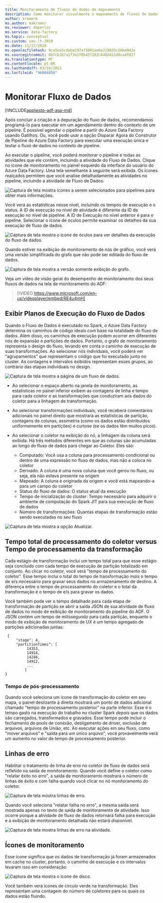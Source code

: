 ```yaml
---
title: Monitoramento de fluxos de dados de mapeamento
description: Como monitorar visualmente o mapeamento de fluxos de dados no Azure Data Factory
author: kromerm
ms.author: makromer
ms.reviewer: daperlov
ms.service: data-factory
ms.topic: conceptual
ms.custom: seo-lt-2019
ms.date: 11/22/2020
ms.openlocfilehash: 9ca5ea5cdebe297af5081ae6e219935c56ba942e
ms.sourcegitcommit: 867cb1b7a1f3a1f0b427282c648d411d0ca4f81f
ms.translationtype: MT
ms.contentlocale: pt-BR
ms.lasthandoff: 03/19/2021
ms.locfileid: "96004850"
---
```

# <a name="monitor-data-flows"></a>Monitorar Fluxo de Dados

[!INCLUDE[appliesto-adf-asa-md](includes/appliesto-adf-asa-md.md)]

Após concluir a criação e a depuração do fluxo de dados, recomendamos programá-lo para executar em um agendamento dentro do contexto de um pipeline. É possível agendar o pipeline a partir do Azure Data Factory usando Gatilhos. Ou, você pode usar a opção Disparar Agora do Construtor de Pipeline do Azure Data Factory para executar uma execução única e testar o fluxo de dados no contexto de pipeline.

Ao executar o pipeline, você poderá monitorar o pipeline e todas as atividades que ele contém, incluindo a atividade do Fluxo de Dados. Clique no ícone de monitoramento no painel esquerdo da interface do usuário do Azure Data Factory. Uma tela semelhante à seguinte será exibida. Os ícones realçados permitem que você analise detalhadamente as atividades no pipeline, incluindo a atividade de Fluxo de Dados.

![Captura de tela mostra ícones a serem selecionados para pipelines para obter mais informações.](media/data-flow/mon001.png "Monitoramento de fluxo de dados")

Você verá as estatísticas nesse nível, incluindo os tempos de execução e o status. A ID de execução no nível de atividade é diferente da ID de execução no nível de pipeline. A ID de Execução no nível anterior é para o pipeline. Selecionar o ícone de óculos permite examinar os detalhes da sua execução de fluxo de dados.

![Captura de tela mostra o ícone de óculos para ver detalhes da execução do fluxo de dados.](media/data-flow/monitoring-details.png "Monitoramento de fluxo de dados")

Quando estiver na exibição de monitoramento de nós de gráfico, você verá uma versão simplificada do grafo que não pode ser editada do fluxo de dados.

![Captura de tela mostra a versão somente exibição do grafo.](media/data-flow/mon003.png "Monitoramento de fluxo de dados")

Veja um vídeo de visão geral do desempenho de monitoramento dos seus fluxos de dados na tela de monitoramento do ADF:

> [!VIDEO https://www.microsoft.com/en-us/videoplayer/embed/RE4u4mH]

## <a name="view-data-flow-execution-plans"></a>Exibir Planos de Execução do Fluxo de Dados

Quando o Fluxo de Dados é executado no Spark, o Azure Data Factory determina os caminhos de código ideais com base na totalidade do fluxo de dados. Além disso, os caminhos de execução podem ocorrer em diferentes nós de expansão e partições de dados. Portanto, o grafo de monitoramento representa o design do fluxo, levando em conta o caminho de execução de suas transformações. Ao selecionar nós individuais, você poderá ver “agrupamentos” que representam o código que foi executado junto no cluster. As contagens e intervalos exibidos representam esses grupos, ao contrário das etapas individuais no design.

![Captura de tela mostra a página de um fluxo de dados.](media/data-flow/mon004.png "Monitoramento de fluxo de dados")

* Ao selecionar o espaço aberto na janela de monitoramento, as estatísticas no painel inferior exibem as contagens de linha e tempo para cada coletor e as transformações que conduziram aos dados do coletor para a linhagem de transformação.

* Ao selecionar transformações individuais, você receberá comentários adicionais no painel direito que mostrará as estatísticas de partição, contagens de colunas, assimetria (como os dados estão distribuídos uniformemente em partições) e curtose (se os dados têm muitos picos).

* Ao selecionar o coletor na exibição do nó, a linhagem da coluna será exibida. Há três métodos diferentes em que as colunas são acumuladas ao longo do fluxo de dados para chegar ao Coletor. Eles são:

  * Computado: Você usa a coluna para processamento condicional ou dentro de uma expressão no fluxo de dados, mas não a coloca no coletor
  * Derivado: A coluna é uma nova coluna que você gerou no fluxo, ou seja, ela não estava presente na origem
  * Mapeado: A coluna é originada da origem e você está mapeando-a para um campo do coletor
  * Status do fluxo de dados: O status atual da execução
  * Tempo de inicialização do cluster: Tempo necessário para adquirir o ambiente de computação do Spark JIT para sua execução de fluxo de dados
  * Número de transformações: Quantas etapas de transformação estão sendo executadas no seu fluxo
  
![Captura de tela mostra a opção Atualizar.](media/data-flow/monitornew.png "Novo monitoramento do Fluxo de Dados")

## <a name="total-sink-processing-time-vs-transformation-processing-time"></a>Tempo total de processamento do coletor versus Tempo de processamento da transformação

Cada estágio de transformação inclui um tempo total para que esse estágio seja concluído com cada tempo de execução de partição totalizado em conjunto. Ao clicar no coletor, você verá "tempo de processamento do coletor". Esse tempo inclui o total do tempo de transformação *mais* o tempo de e/s necessário para gravar seus dados no armazenamento de destino. A diferença entre o tempo de processamento do coletor e o total da transformação é o tempo de e/s para gravar os dados.

Você também pode ver o tempo detalhado para cada etapa de transformação de partição se abrir a saída JSON de sua atividade de fluxo de dados no modo de exibição de monitoramento do pipeline do ADF. O JSON contém um tempo de milissegundo para cada partição, enquanto o modo de exibição de monitoramento de UX é um tempo agregado de partições adicionadas juntas:

```
 {
     "stage": 4,
     "partitionTimes": [
          14353,
          14914,
          14246,
          14912,
          ...
         ]
}
```

### <a name="post-processing-time"></a>Tempo de pós-processamento

Quando você seleciona um ícone de transformação do coletor em seu mapa, o painel deslizante à direita mostrará um ponto de dados adicional chamado "tempo de processamento posterior" na parte inferior. Esse é o tempo gasto na execução do trabalho no cluster Spark *depois* que os dados são carregados, transformados e gravados. Esse tempo pode incluir o fechamento de pools de conexão, desligamento de driver, exclusão de arquivos, arquivos de União, etc. Ao executar ações em seu fluxo, como "mover arquivos" e "saída para um único arquivo", você provavelmente verá um aumento no valor de tempo de processamento posterior.
  
## <a name="error-rows"></a>Linhas de erro

Habilitar o tratamento de linha de erro no coletor de fluxo de dados será refletido na saída de monitoramento. Quando você define o coletor como "relatar êxito no erro", a saída de monitoramento mostrará o número de linhas de êxito e com falha quando você clicar no nó monitoramento do coletor.

![Captura de tela mostra linhas de erro.](media/data-flow/error-row-2.png "Êxito no monitoramento da linha de erro")

Quando você seleciona "relatar falha no erro", a mesma saída será mostrada apenas no texto de saída de monitoramento de atividade. Isso ocorre porque a atividade de fluxo de dados retornará falha para execução e a exibição de monitoramento detalhada não estará disponível.

![Captura de tela mostra linhas de erro na atividade.](media/data-flow/error-rows-4.png "Falha no monitoramento da linha de erro")

## <a name="monitor-icons"></a>Ícones de monitoramento

Esse ícone significa que os dados de transformação já foram armazenados em cache no cluster, portanto, o caminho de execução e os intervalos levaram isso em consideração:

![Captura de tela mostra o ícone de disco.](media/data-flow/mon005.png "Monitoramento de fluxo de dados")

Você também verá ícones de círculo verde na transformação. Eles representam uma contagem do número de coletores para os quais os dados estão fluindo.
